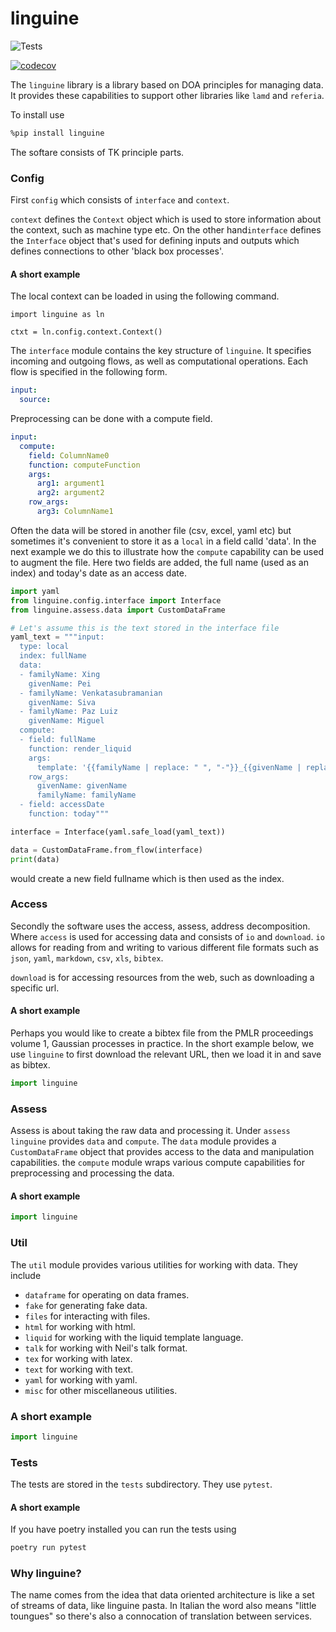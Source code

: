 # linguine


![Tests](https://github.com/lawrennd/linguine/actions/workflows/python-tests.yml/badge.svg)


[![codecov](https://codecov.io/gh/lawrennd/linguine/branch/main/graph/badge.svg?token=YOUR_CODECOV_TOKEN)](https://codecov.io/gh/lawrennd/linguine)

The `linguine` library is a library based on DOA principles for managing data. 
It provides these capabilities to support other libraries like `lamd` and `referia`.

To install use

```bash
%pip install linguine
```

The softare consists of TK principle parts.

### Config 

First `config` which consists of `interface` and `context`. 

`context` defines the `Context` object which is used to store information about the context, such as machine type etc. On the other hand`interface` defines the `Interface` object that's used for defining inputs and outputs which defines connections to other 'black box processes'. 

#### A short example

The local context can be loaded in using the following command.
```
import linguine as ln

ctxt = ln.config.context.Context()
```

The `interface` module contains the key structure of `linguine`. It specifies incoming and outgoing flows, as well as computational operations. Each flow is specified in the following form.

```yaml
input:
  source:
```  

Preprocessing can be done with a compute field.

```yaml
input:
  compute:
    field: ColumnName0
    function: computeFunction
    args:
      arg1: argument1
      arg2: argument2
    row_args:
      arg3: ColumnName1
```

Often the data will be stored in another file (csv, excel, yaml etc) but sometimes it's convenient to store it as a `local` in a field calld 'data'. In the next example we do this to illustrate how the `compute` capability can be used to augment the file. Here two fields are added, the full name (used as an index) and today's date as an access date.

```python
import yaml
from linguine.config.interface import Interface
from linguine.assess.data import CustomDataFrame

# Let's assume this is the text stored in the interface file
yaml_text = """input:
  type: local
  index: fullName
  data:
  - familyName: Xing
    givenName: Pei
  - familyName: Venkatasubramanian
    givenName: Siva
  - familyName: Paz Luiz
    givenName: Miguel
  compute:
  - field: fullName
    function: render_liquid
    args:
      template: '{{familyName | replace: " ", "-"}}_{{givenName | replace: " ", "-"}}'
    row_args:
      givenName: givenName
      familyName: familyName
  - field: accessDate
    function: today"""

interface = Interface(yaml.safe_load(yaml_text))

data = CustomDataFrame.from_flow(interface)
print(data)
```

would create a new field fullname which is then used as the index.

### Access

Secondly the software uses the access, assess, address decomposition. Where `access` is used for accessing data and consists of `io` and `download`. `io` allows for reading from and writing to various different file formats such as `json`, `yaml`, `markdown`, `csv`, `xls`, `bibtex`. 

`download` is for accessing resources from the web, such as downloading a specific url.

#### A short example

Perhaps you would like to create a bibtex file from the PMLR proceedings volume 1, Gaussian processes in practice. In the short example below, we use `linguine` to first download the relevant URL, then we load it in and save as bibtex.

```python
import linguine
```


### Assess

Assess is about taking the raw data and processing it. Under `assess` `linguine` provides `data` and `compute`. The `data` module provides a `CustomDataFrame` object that provides access to the data and manipulation capabilities. the `compute` module wraps various compute capabilities for preprocessing and processing the data. 

#### A short example

```python
import linguine
```

### Util

The `util` module provides various utilities for working with data. They include 

* `dataframe` for operating on data frames. 
* `fake` for generating fake data.
* `files` for interacting with files.
* `html` for working with html.
* `liquid` for working with the liquid template language.
* `talk` for working with Neil's talk format.
* `tex` for working with latex.
* `text` for working with text.
* `yaml` for working with yaml.
* `misc` for other miscellaneous utilities.

### A short example

```python
import linguine
```

### Tests

The tests are stored in the `tests` subdirectory. They use `pytest`.


#### A short example

If you have poetry installed you can run the tests using

```bash
poetry run pytest 
```

### Why linguine?

The name comes from the idea that data oriented architecture is like a set of streams of data, like linguine pasta. In Italian the word also means "little toungues" so there's also a connocation of translation between services.
